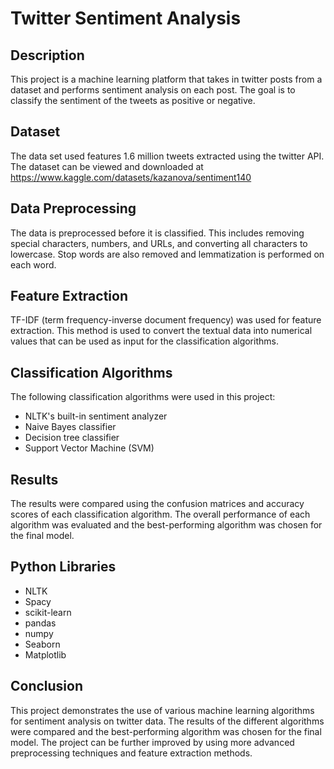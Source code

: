 # Twitter Sentiment Analysis

## Description
This project is a machine learning platform that takes in twitter posts from a dataset and performs sentiment analysis on each post. The goal is to classify the sentiment of the tweets as positive or negative. 

## Dataset
The data set used features 1.6 million tweets extracted using the twitter API. The dataset can be viewed and downloaded at https://www.kaggle.com/datasets/kazanova/sentiment140

## Data Preprocessing
The data is preprocessed before it is classified. This includes removing special characters, numbers, and URLs, and converting all characters to lowercase. Stop words are also removed and lemmatization is performed on each word. 

## Feature Extraction
TF-IDF (term frequency-inverse document frequency) was used for feature extraction. This method is used to convert the textual data into numerical values that can be used as input for the classification algorithms.

## Classification Algorithms
The following classification algorithms were used in this project:
- NLTK's built-in sentiment analyzer
- Naive Bayes classifier
- Decision tree classifier
- Support Vector Machine (SVM)

## Results
The results were compared using the confusion matrices and accuracy scores of each classification algorithm. The overall performance of each algorithm was evaluated and the best-performing algorithm was chosen for the final model.


## Python Libraries
- NLTK
- Spacy
- scikit-learn
- pandas
- numpy
- Seaborn
- Matplotlib

## Conclusion
This project demonstrates the use of various machine learning algorithms for sentiment analysis on twitter data. The results of the different algorithms were compared and the best-performing algorithm was chosen for the final model. The project can be further improved by using more advanced preprocessing techniques and feature extraction methods.

